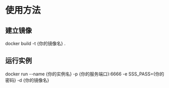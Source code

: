 # 使用方法
## 建立镜像
docker build -t {你的镜像名} .
## 运行实例
docker run --name {你的实例名} -p {你的服务端口}:6666 -e SSS_PASS={你的密码} -d {你的镜像名}
